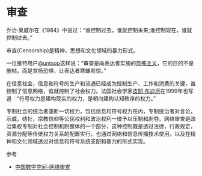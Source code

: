 # 审查

乔治·奥威尔在《1984》中说过：“谁控制过去，谁就控制未来;谁控制现在，谁就控制过去。”

审查(Censorship)是精神，思想和文化领域的暴力形式。

一位推特用户[@untsop](https://twitter.com/untsop/status/1075203376608993280)这样说：“审查是向表达者实施的[恐怖主义](https://zh.wikipedia.org/zh-cn/恐怖主义)，它的目的不是删帖，而是宣扬恐惧，让表达者寒蝉若惊。”

在信息社会，信息和符号的生产和流通已经成为控制生产、工作和消费的关键，谁控制了信息网络，谁就控制了社会权力。法国社会学家[皮耶·布迪厄](https://zh.wikipedia.org/zh-cn/皮耶·布迪厄)在1999年也写道：“符号权力是建构现实的权力，是朝向建构认知秩序的权力。”

专制社会的统治者垄断一切权力，包括信息和符号权力在内，专制统治者对言论，示威，结社，宗教信仰等公民权利和政治权利一律予以压制和剥夺。网络审查是政治集权专制对社会控制机制整体的一个部分，这种控制既是透过法律，行政规定，资源分配等传统权力关系的配置实行，也通过网络和信息传播技术使用，以及在精神和文化领域透过对信息和符号系统支配和暴力的形式实现。

参考

- [中国数字空间-网络审查](https://chinadigitaltimes.net/space/网络审查)
